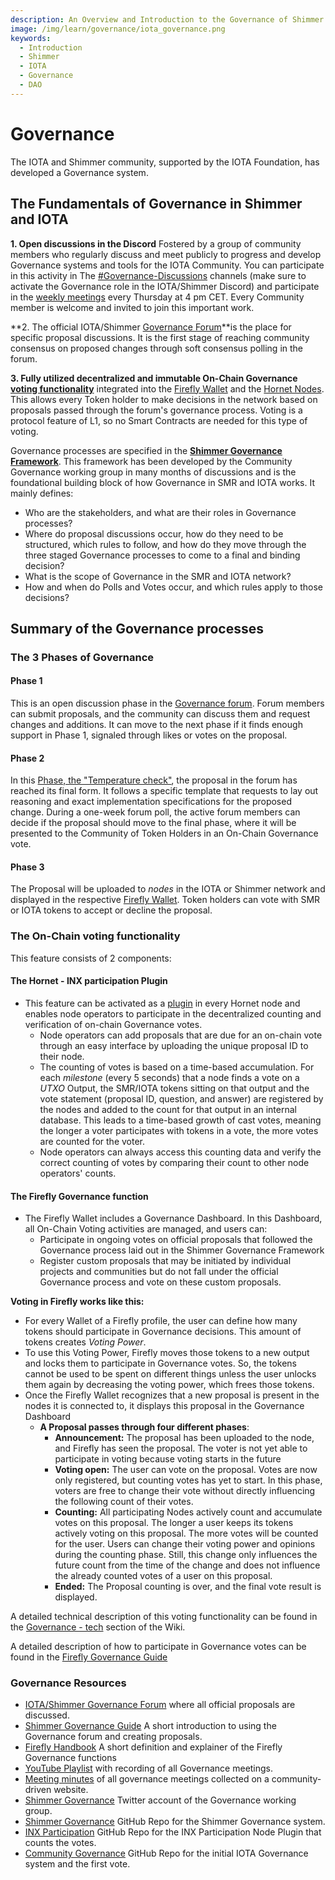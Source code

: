 ```yaml
---
description: An Overview and Introduction to the Governance of Shimmer and IOTA
image: /img/learn/governance/iota_governance.png
keywords:
  - Introduction
  - Shimmer
  - IOTA
  - Governance
  - DAO
---
```


# Governance

The IOTA and Shimmer community, supported by the IOTA Foundation, has developed a Governance system.

## The Fundamentals of Governance in Shimmer and IOTA

**1. Open discussions in the Discord** Fostered by a group of community members who regularly discuss and meet publicly to progress and develop Governance systems and tools for the IOTA Community. You can participate in this activity in The [#Governance-Discussions](https://discord.com/channels/397872799483428865/839927402242637834) channels (make sure to activate the Governance role in the IOTA/Shimmer Discord) and participate in the [weekly meetings](https://youtube.com/playlist?list=PL5joP0FyJQU4eKPWfQWradNVjMIPq86ID) every Thursday at 4 pm CET. Every Community member is welcome and invited to join this important work.

**2. The official IOTA/Shimmer [Governance Forum](https://govern.iota.org)**is the place for specific proposal discussions. It is the first stage of reaching community consensus on proposed changes through soft consensus polling in the forum.

**3. Fully utilized decentralized and immutable On-Chain Governance [voting functionality](./governance-tech.md)** integrated into the [Firefly Wallet](https://firefly.iota.org/) and the [Hornet Nodes](/hornet/2.0/welcome). This allows every Token holder to make decisions in the network based on proposals passed through the forum's governance process. Voting is a protocol feature of L1, so no Smart Contracts are needed for this type of voting.

Governance processes are specified in the **[Shimmer Governance Framework](./the-shimmer-governance-framework.md)**. This framework has been developed by the Community Governance working group in many months of discussions and is the foundational building block of how Governance in SMR and IOTA works.
It mainly defines:

- Who are the stakeholders, and what are their roles in Governance processes?
- Where do proposal discussions occur, how do they need to be structured, which rules to follow, and how do they move through the three staged Governance processes to come to a final and binding decision?
- What is the scope of Governance in the SMR and IOTA network?
- How and when do Polls and Votes occur, and which rules apply to those decisions?

## Summary of the Governance processes

### The 3 Phases of Governance

#### Phase 1

This is an open discussion phase in the [Governance forum](https://govern.iota.org/c/governance-proposals/shimmer-iota-phase-1-discussions/52). Forum members can submit proposals, and the community can discuss them and request changes and additions. It can move to the next phase if it finds enough support in Phase 1, signaled through likes or votes on the proposal.

#### Phase 2

In this [Phase, the "Temperature check"](https://govern.iota.org/c/governance-proposals/phase-2-temperature-check/53), the proposal in the forum has reached its final form. It follows a specific template that requests to lay out reasoning and exact implementation specifications for the proposed change. During a one-week forum poll, the active forum members can decide if the proposal should move to the final phase, where it will be presented to the Community of Token Holders in an On-Chain Governance vote.

#### Phase 3

The Proposal will be uploaded to _nodes_ in the IOTA or Shimmer network and displayed in the respective [Firefly Wallet](https://firefly.iota.org). Token holders can vote with SMR or IOTA tokens to accept or decline the proposal.

### The On-Chain voting functionality

This feature consists of 2 components:

#### The Hornet - INX participation Plugin

- This feature can be activated as a [plugin](/hornet/2.0/inx-plugins/participation/welcome) in every Hornet node and enables node operators to participate in the decentralized counting and verification of on-chain Governance votes.
  - Node operators can add proposals that are due for an on-chain vote through an easy interface by uploading the unique proposal ID to their node.
  - The counting of votes is based on a time-based accumulation. For each _milestone_ (every 5 seconds) that a node finds a vote on a _UTXO_ Output, the SMR/IOTA tokens sitting on that output and the vote statement (proposal ID, question, and answer) are registered by the nodes and added to the count for that output in an internal database. This leads to a time-based growth of cast votes, meaning the longer a voter participates with tokens in a vote, the more votes are counted for the voter.
  - Node operators can always access this counting data and verify the correct counting of votes by comparing their count to other node operators' counts.

#### The Firefly Governance function

- The Firefly Wallet includes a Governance Dashboard. In this Dashboard, all On-Chain Voting activities are managed, and users can:
  - Participate in ongoing votes on official proposals that followed the Governance process laid out in the Shimmer Governance Framework
  - Register custom proposals that may be initiated by individual projects and communities but do not fall under the official Governance process and vote on these custom proposals.

**Voting in Firefly works like this:**

- For every Wallet of a Firefly profile, the user can define how many tokens should participate in Governance decisions. This amount of tokens creates _Voting Power_.
- To use this Voting Power, Firefly moves those tokens to a new output and locks them to participate in Governance votes. So, the tokens cannot be used to be spent on different things unless the user unlocks them again by decreasing the voting power, which frees those tokens.
- Once the Firefly Wallet recognizes that a new proposal is present in the nodes it is connected to, it displays this proposal in the Governance Dashboard
  - **A Proposal passes through four different phases**:
    - **Announcement:** The proposal has been uploaded to the node, and Firefly has seen the proposal. The voter is not yet able to participate in voting because voting starts in the future
    - **Voting open:** The user can vote on the proposal. Votes are now only registered, but counting votes has yet to start. In this phase, voters are free to change their vote without directly influencing the following count of their votes.
    - **Counting:** All participating Nodes actively count and accumulate votes on this proposal. The longer a user keeps its tokens actively voting on this proposal. The more votes will be counted for the user. Users can change their voting power and opinions during the counting phase. Still, this change only influences the future count from the time of the change and does not influence the already counted votes of a user on this proposal.
    - **Ended:** The Proposal counting is over, and the final vote result is displayed.

A detailed technical description of this voting functionality can be found in the [Governance - tech](./governance-tech.md) section of the Wiki.

A detailed description of how to participate in Governance votes can be found in the [Firefly Governance Guide](./firefly-governance-guide.md)

### Governance Resources

- [IOTA/Shimmer Governance Forum](https://govern.iota.org) where all official proposals are discussed.
- [Shimmer Governance Guide](https://govern.iota.org/t/read-first-shimmer-governance-guide/1406) A short introduction to using the Governance forum and creating proposals.
- [Firefly Handbook](https://iotaledger.GitHub.io/firefly/specifications/governance/) A short definition and explainer of the Firefly Governance functions
- [YouTube Playlist](https://youtube.com/playlist?list=PL5joP0FyJQU4eKPWfQWradNVjMIPq86ID) with recording of all Governance meetings.
- [Meeting minutes](https://www.tangletreasury.org/governance-and-treasury-minutes) of all governance meetings collected on a community-driven website.
- [Shimmer Governance](https://twitter.com/ShimmerGov) Twitter account of the Governance working group.
- [Shimmer Governance](https://GitHub.com/iota-community/Shimmer-Governance) GitHub Repo for the Shimmer Governance system.
- [INX Participation](https://GitHub.com/iotaledger/inx-participation) GitHub Repo for the INX Participation Node Plugin that counts the votes.
- [Community Governance](https://GitHub.com/iota-community/Community-Governance) GitHub Repo for the initial IOTA Governance system and the first vote.
